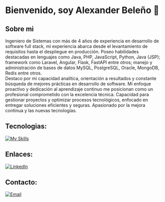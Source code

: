 # Bienvenido, soy Alexander Beleño 👋

## Sobre mi

Ingeniero de Sistemas con más de 4 años de experiencia en desarrollo de software full stack, mi experiencia abarca desde el levantamiento de requisitos hasta el despliegue en producción. Poseo habilidades destacadas en lenguajes como Java, PHP, JavaScript, Python, Java (JSP); framework como Laravel, Angular, Flask, FastAPI entre otros; manejo y administración de bases de datos MySQL, PostgreSQL, Oracle, MongoDB, Redis entre otros. 
</br>
Destaco por mi capacidad analítica, orientación a resultados y constante búsqueda de mejores prácticas en desarrollo de software. Mi enfoque proactivo y dedicación al aprendizaje continuo me posicionan como un profesional comprometido con la excelencia técnica. Capacidad para gestionar proyectos y optimizar procesos tecnológicos, enfocado en entregar soluciones eficientes y seguras. Apasionado por la mejora continua y las nuevas tecnologías.

## Tecnologias:

[![My Skills](https://skillicons.dev/icons?i=html,css,sass,js,php,laravel,py,flask,fastapi,ts,angular,ionic,androidstudio,anaconda,autocad,aws,azure,bash,bitbucket,bootstrap,dart,discord,django,docker,dotnet,eclipse,electron,figma,flutter,git,github,gitlab,gmail,htmx,idea,ai,java,jquery,linux,matlab,mint,mongodb,mysql,nginx,nodejs,npm,postgres,postman,powershell,redis,regex,sqlite,selenium,tailwind,oracle)](https://skillicons.dev)

## Enlaces:
[![LinkedIn](https://img.shields.io/badge/LinkedIn-@AlexanderBeleño-487FCF?style=for-the-badge&logo=LinkedIn&logoColor=white&labelColor=101010)](https://www.linkedin.com/in/alexander-beleño/)

## Contacto:

[![Email](https://img.shields.io/badge/alexanderbeleno16@gmail.com-email-D14836?style=for-the-badge&logo=gmail&logoColor=white&labelColor=101010)](mailto:alexanderbeleno16@gmail.com)
